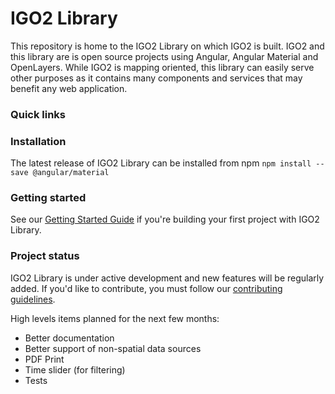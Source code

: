 # IGO2 Library

This repository is home to the IGO2 Library on which IGO2 is built. IGO2 and this library are is open source projects using Angular, Angular Material and OpenLayers. While IGO2 is mapping oriented, this library can easily serve other purposes as it contains many components and services that may benefit any web application.

### Quick links

### Installation

The latest release of IGO2 Library can be installed from npm `npm install --save @angular/material`

### Getting started

See our [Getting Started Guide](https://github.com/infra-geo-ouverte/igo2-lib/blob/master/guides/getting-started.md)
if you're building your first project with IGO2 Library.

### Project status

IGO2 Library is under active development and new features will be regularly added. If you'd like to contribute, you must follow our [contributing guidelines](https://github.com/infra-geo-ouverte/igo2-lib/blob/master/CONTRIBUTING.md).

High levels items planned for the next few months:

- Better documentation
- Better support of non-spatial data sources
- PDF Print
- Time slider (for filtering)
- Tests
